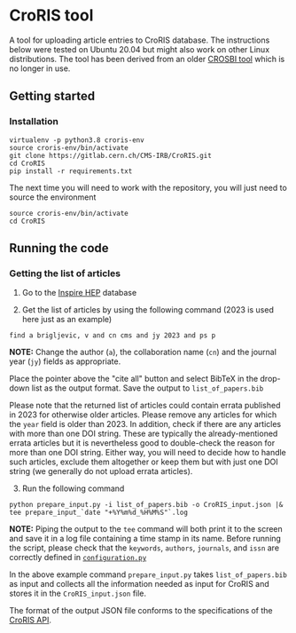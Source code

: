 # CroRIS tool

A tool for uploading article entries to CroRIS database. The instructions below were tested on Ubuntu 20.04 but might also work on other Linux distributions. The tool has been derived from an older [CROSBI tool](https://gitlab.cern.ch/CMS-IRB/crosbi) which is no longer in use.

## Getting started

### Installation

```
virtualenv -p python3.8 croris-env
source croris-env/bin/activate
git clone https://gitlab.cern.ch/CMS-IRB/CroRIS.git
cd CroRIS
pip install -r requirements.txt
```

The next time you will need to work with the repository, you will just need to source the environment

```
source croris-env/bin/activate
cd CroRIS
```

## Running the code

### Getting the list of articles

1. Go to the [Inspire HEP](https://inspirehep.net) database

2. Get the list of articles by using the following command (2023 is used here just as an example)

```
find a brigljevic, v and cn cms and jy 2023 and ps p
```

**NOTE:** Change the author (`a`), the collaboration name (`cn`) and the journal year (`jy`) fields as appropriate.

Place the pointer above the "cite all" button and select BibTeX in the drop-down list as the output format. Save the output to `list_of_papers.bib`

Please note that the returned list of articles could contain errata published in 2023 for otherwise older articles. Please remove any articles for which the `year` field is older than 2023. In addition, check if there are any articles with more than one DOI string. These are typically the already-mentioned errata articles but it is nevertheless good to double-check the reason for more than one DOI string. Either way, you will need to decide how to handle such articles, exclude them altogether or keep them but with just one DOI string (we generally do not upload errata articles).

3. Run the following command

```
python prepare_input.py -i list_of_papers.bib -o CroRIS_input.json |& tee prepare_input_`date "+%Y%m%d_%H%M%S"`.log
```

**NOTE:** Piping the output to the `tee` command will both print it to the screen and save it in a log file containing a time stamp in its name. Before running the script, please check that the `keywords`, `authors`, `journals`, and `issn` are correctly defined in [`configuration.py`](https://gitlab.cern.ch/CMS-IRB/CroRIS/blob/master/configuration.py)

In the above example command `prepare_input.py` takes `list_of_papers.bib` as input and collects all the information needed as input for CroRIS and stores it in the `CroRIS_input.json` file.

The format of the output JSON file conforms to the specifications of the [CroRIS API](https://wiki.srce.hr/display/CRORIS/CROSBI+API).
